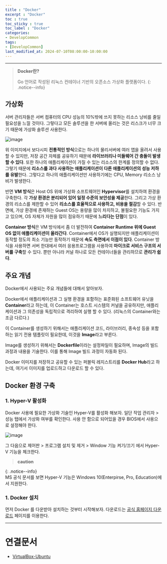 ```yaml
---
title : "Docker"
excerpt : "Docker"
toc : true
toc_sticky : true
toc_label : "Docker"
categories:
- DevelopCommon
tags:
- [DevelopCommon]
last_modified_at: 2024-07-10T08:00:00-10:00:00
---
```

  
---
  
> **Docker란?**  
>
> Go 언어로 작성된 리눅스 컨테이너 기반의 오픈소스 가상화 플랫폼이다. 
{: .notice--info}  
  
## 가상화
 서버 관리자들은 서버 컴퓨터의 CPU 성능의 10%밖에 쓰지 못하는 리소스 낭비를 줄일 필요성을 느낄 것이다. 그렇다고 모든 솔루션을 한 서버에 올리는 것은 리스크가 너무 크기 때문에 가상화 솔루션 사용한다.
  
![image](../../assets/images/VirtualEnvironment.png)

 위 이미지에서 보다시피 **전통적인 방식**으로는 하나의 물리서버에 여러 앱을 올려서 사용할 수 있지만, 저장 공간 자체를 공유하기 때문에 **라이브러리나 미들웨어 간 충돌이 발생 할 수 있다**. 또한 하나의 애플리케이션이 가질 수 있는 리소스의 한계를 정의할 수 없다. 그렇기 때문에 **리소스를 과다 사용하는 애플리케이션이 다른 애플리케이션의 성능 저하를 유발**한다. 그렇다고 하나의 애플리케이션만 사용하기에는 CPU, Memory 리소스 낭비가 발생한다.

 반면 **VM 방식**은 Host OS 위에 가상화 소프트웨어인 **Hypervisor**를 설치하여 환경을 구축한다. 각 **가상 환경은 분리되어 있어 일정 수준의 보안성을 제공**한다. 그리고 가상 환경의 리소스를 제한할 수 있어 **리소스를 효율적으로 사용하고, 비용을 절감**할 수 있다. 반면에, 가상 환경에 존재하는 Guest OS는 용량을 많이 차지하고, 불필요한 기능도 가지고 있으며, OS 자체가 자원을 많이 점유하기 때문에 **느리다는 단점**이 있다.

 **Container 방식**은 VM 방식에서 좀 더 발전하여 **Container Runtime 위에 Guest OS 없이 애플리케이션이 올라간다**. Container에서 OS가 실행되지만 애플리케이션이 동작할 정도의 최소 기능만 동작하기 때문에 **속도 측면에서 이점이 있다**. Container 방식을 사용하면 서버 한대에서 여러 응용프로그램을 사용하여 **마이크로 서비스 구조의 서버를 구축**할 수 있다. 뿐만 아니라 커널 하나로 모든 컨테이너들을 관리하므로 **관리가 쉽다**.
  
## 주요 개념
 Docker에서 사용되는 주요 개념들에 대해서 알아보자.
 
 Docker에서 애플리케이션과 그 실행 환경을 포함하는 표준화된 소프트웨어 유닛을 **Container**라고 하는데, 이 Container는 호스트 시스템의 커널을 공유하지만, 애플리케이션과 그 의존성을 독립적으로 격리하여 실행 할 수 있다. (리눅스의 Container와는 조금 다르다.)

 이 Container를 생성하기 위해서는 애플리케이션 코드, 라이브러리, 종속성 등을 포함하는 읽기 전용 템플릿이 필요한데, 이것을 **Image**라고 부른다.

 Image를 생성하기 위해서는 **Dockerfile**이라는 설정파일이 필요하며, Image의 빌드 과정과 내용을 기술한다. 이를 통해 Image 빌드 과정이 자동화 된다.

 Docker 이미지를 저장하고 공유할 수 있는 퍼블릭 레지스트리를 **Docker Hub**라고 하는데, 여기서 이미지를 업로드하고 다운로드 할 수 있다.
  
## Docker 환경 구축
  
### 1. Hyper-V 활성화
 Docker 사용에 필요한 가상화 기술인 Hyper-V를 활성화 해보자. 일단 작업 관리자 > 성능 탭에서 가상화 여부를 확인한다. 사용 안 함으로 되어있을 경우 BIOS에서 사용으로 설정해야 한다.
   
![image](../../assets/images/AdministratorVirtualCheck.png)

 그 다음으로 제어판 > 프로그램 설치 및 제거 > Window 기능 켜기/끄기 에서 Hyper-V 기능을 체크한다. 
 
> **caution**
> 
{: .notice--info}  
 MS 공식 문서를 보면 Hyper-V 기능은 Windows 10(Enterpirse, Pro, Education)에서 지원한다.
  
### 1. Docker 설치
 먼저 Docker 를 다운받아 설치하는 것부터 시작해보자. 다운로드는 [공식 홈페이지 다운로드](https://docs.docker.com/desktop/install/windows-install/) 페이지를 이용한다.
  
---
  
# 연결문서
- [VirtualBox-Ubuntu](../../developcommon/developcommon-VirtualBox-Ubuntu)